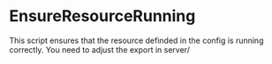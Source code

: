# EnsureResourceRunning
This script ensures that the resource definded in the config is running correctly. You need to adjust the export in server/
